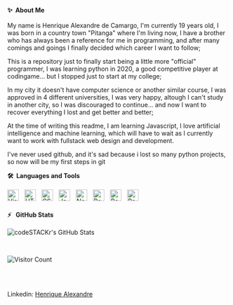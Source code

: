 <b>✨&nbsp;&nbsp;About&nbsp;Me</b>
</br></br>
My name is Henrique Alexandre de Camargo, I'm currently 19 years old, I was born in a country town "Pitanga" where I'm living now, I have a brother who has always been a reference for me in programming, and after many comings and goings I finally decided which career I want to follow;

This is a repository just to finally start being a little more "official" programmer, I was learning python in 2020, a good competitive player at codingame... but I stopped just to start at my college;

In my city it doesn't have computer science or another similar course, I was approved in 4 different universities, I was very happy, altough I can't study in another city, so I was discouraged to continue... and now I want to recover everything I lost and get better and better;

At the time of writing this readme, I am learning Javascript, I love artificial intelligence and machine learning, which will have to wait as I currently want to work with fullstack web design and development.

I've never used github, and it's sad because i lost so many python projects, so now will be my first steps in git

<b>🛠️&nbsp;&nbsp;Languages&nbsp;and&nbsp;Tools</b>
</br></br>
<img align="left" alt="Visual Studio Code" width="26px" src="https://cdn.jsdelivr.net/gh/devicons/devicon/icons/vscode/vscode-original.svg" style="padding-right:10px;" />
<img align="left" alt="HTML5" width="26px" src="https://cdn.jsdelivr.net/gh/devicons/devicon/icons/html5/html5-original.svg" style="padding-right:10px;" />
<img align="left" alt="CSS3" width="26px" src="https://cdn.jsdelivr.net/gh/devicons/devicon/icons/css3/css3-original.svg" style="padding-right:10px;" />
<img align="left" alt="JavaScript" width="26px" src="https://cdn.jsdelivr.net/gh/devicons/devicon/icons/javascript/javascript-original.svg" style="padding-right:10px;" />
<img align="left" alt="NodeJS" width="26px" src="https://cdn.jsdelivr.net/gh/devicons/devicon/icons/nodejs/nodejs-original.svg" style="padding-right:10px;" />
<img align="left" alt="Postgres" width="26px" src="https://cdn.jsdelivr.net/gh/devicons/devicon/icons/postgresql/postgresql-original.svg" style="padding-right:10px;" />
<img align="left" alt="Postgres" width="26px" src="https://cdn.jsdelivr.net/gh/devicons/devicon/icons/git/git-original.svg" style="padding-right:10px;" />
<img align="left" alt="Postgres" width="26px" src="https://cdn.jsdelivr.net/gh/devicons/devicon/icons/github/github-original.svg" style="padding-right:10px;" />

</br></br>
<b>:zap:&nbsp;&nbsp; GitHub Stats</b>
</br></br>
  <img align="left" alt="codeSTACKr's GitHub Stats" src="https://github-readme-stats.vercel.app/api?username=HenriqueTRK&show_icons=true&hide_border=false&title_color=ff652f&icon_color=FFE400&bg_color=09131B&text_color=ffffff&border_color=0c1a25" />

</br></br>

![Visitor Count](https://profile-counter.glitch.me/HenriqueTRK/count.svg)

</br></br>
<div class="badge-base LI-profile-badge" data-locale="en_US" data-size="medium" data-theme="light" data-type="VERTICAL" data-vanity="henriquetrk" data-version="v1"> Linkedin: <a class="badge-base__link LI-simple-link" href="https://br.linkedin.com/in/henriquetrk?trk=profile-badge">Henrique Alexandre</a></div>

